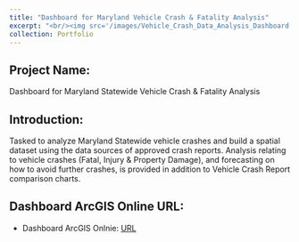 ```yaml
---
title: "Dashboard for Maryland Vehicle Crash & Fatality Analysis"
excerpt: "<br/><img src='/images/Vehicle_Crash_Data_Analysis_Dashboard.png'>"      
collection: Portfolio
---
```


## Project Name: 
Dashboard for Maryland Statewide Vehicle Crash & Fatality Analysis

## Introduction: 
Tasked to analyze Maryland Statewide vehicle crashes and build a spatial dataset using the data sources of approved crash
reports. Analysis relating to vehicle crashes (Fatal, Injury & Property Damage), and forecasting on how to avoid further
crashes, is provided in addition to Vehicle Crash Report comparison charts.

## Dashboard ArcGIS Online URL:

 - Dashboard ArcGIS Onlnie: <a href="[https://sss-inc.maps.arcgis.com/apps/dashboards/0d9e80bf3570491fb2a8b1ccaceada1f](https://sss-inc.maps.arcgis.com/apps/dashboards/0d9e80bf3570491fb2a8b1ccaceada1f)">URL</a>
